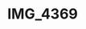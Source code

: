 ---
pid: '139'
layout: photos
title: IMG_4369
filename: IMG_4369.jpg
caption: mother of pearl buttons
permalink: "/photos/139.html"
---